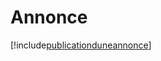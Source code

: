 # Annonce

[!include[publicationduneannonce](annonce.publicationduneannonce.autogen.md)]















































